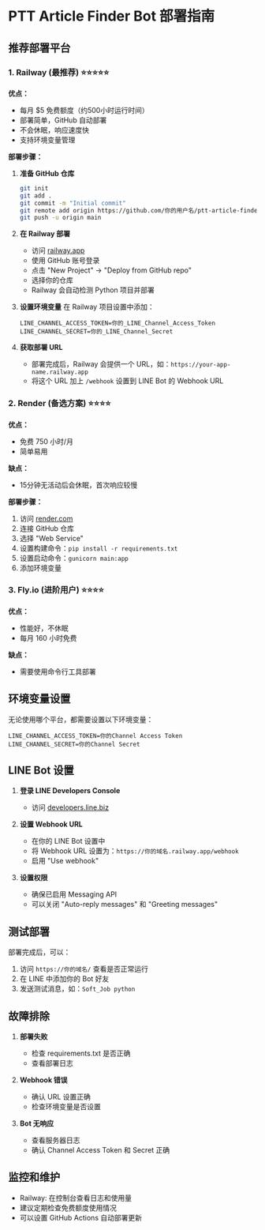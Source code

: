 # PTT Article Finder Bot 部署指南

## 推荐部署平台

### 1. Railway (最推荐) ⭐⭐⭐⭐⭐

**优点：**
- 每月 $5 免费额度（约500小时运行时间）
- 部署简单，GitHub 自动部署
- 不会休眠，响应速度快
- 支持环境变量管理

**部署步骤：**

1. **准备 GitHub 仓库**
   ```bash
   git init
   git add .
   git commit -m "Initial commit"
   git remote add origin https://github.com/你的用户名/ptt-article-finder.git
   git push -u origin main
   ```

2. **在 Railway 部署**
   - 访问 [railway.app](https://railway.app)
   - 使用 GitHub 账号登录
   - 点击 "New Project" → "Deploy from GitHub repo"
   - 选择你的仓库
   - Railway 会自动检测 Python 项目并部署

3. **设置环境变量**
   在 Railway 项目设置中添加：
   ```
   LINE_CHANNEL_ACCESS_TOKEN=你的_LINE_Channel_Access_Token
   LINE_CHANNEL_SECRET=你的_LINE_Channel_Secret
   ```

4. **获取部署 URL**
   - 部署完成后，Railway 会提供一个 URL，如：`https://your-app-name.railway.app`
   - 将这个 URL 加上 `/webhook` 设置到 LINE Bot 的 Webhook URL

### 2. Render (备选方案) ⭐⭐⭐⭐

**优点：**
- 免费 750 小时/月
- 简单易用

**缺点：**
- 15分钟无活动后会休眠，首次响应较慢

**部署步骤：**
1. 访问 [render.com](https://render.com)
2. 连接 GitHub 仓库
3. 选择 "Web Service"
4. 设置构建命令：`pip install -r requirements.txt`
5. 设置启动命令：`gunicorn main:app`
6. 添加环境变量

### 3. Fly.io (进阶用户) ⭐⭐⭐⭐

**优点：**
- 性能好，不休眠
- 每月 160 小时免费

**缺点：**
- 需要使用命令行工具部署

## 环境变量设置

无论使用哪个平台，都需要设置以下环境变量：

```
LINE_CHANNEL_ACCESS_TOKEN=你的Channel Access Token
LINE_CHANNEL_SECRET=你的Channel Secret
```

## LINE Bot 设置

1. **登录 LINE Developers Console**
   - 访问 [developers.line.biz](https://developers.line.biz)

2. **设置 Webhook URL**
   - 在你的 LINE Bot 设置中
   - 将 Webhook URL 设置为：`https://你的域名.railway.app/webhook`
   - 启用 "Use webhook"

3. **设置权限**
   - 确保已启用 Messaging API
   - 可以关闭 "Auto-reply messages" 和 "Greeting messages"

## 测试部署

部署完成后，可以：
1. 访问 `https://你的域名/` 查看是否正常运行
2. 在 LINE 中添加你的 Bot 好友
3. 发送测试消息，如：`Soft_Job python`

## 故障排除

1. **部署失败**
   - 检查 requirements.txt 是否正确
   - 查看部署日志

2. **Webhook 错误**
   - 确认 URL 设置正确
   - 检查环境变量是否设置

3. **Bot 无响应**
   - 查看服务器日志
   - 确认 Channel Access Token 和 Secret 正确

## 监控和维护

- Railway: 在控制台查看日志和使用量
- 建议定期检查免费额度使用情况
- 可以设置 GitHub Actions 自动部署更新